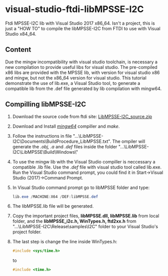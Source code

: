 # visual-studio-ftdi-libMPSSE-I2C
Ftdi MPSSE-I2C lib with Visual Studio 2017 x86_64. Isn't a project, this is just a "HOW TO" to compile the libMPSSE-I2C from FTDI to use with Visual Studio x84_64.

## Content
Due the mingw incompatibility with visual studio toolchain, is necessary a new compilation to provide useful libs for visual studio. The pre-compiled x86  libs are provided with the MPSSE lib, with version for visual studio x86 and mingw, but  not the x86_64 version for visual studio. This tutorial demonstrate the use of lib.exe, a Visual Studio tool, to generate a compatible lib from the .def file generated by lib compilation with mingw64.

## Compilling libMPSSE-I2C

1. Download the source code from ftdi site: [LibMPSSE-I2C_source.zip](https://www.ftdichip.cn/Support/SoftwareExamples/MPSSE/LibMPSSE-I2C/LibMPSSE-I2C_source.zip)

2. Download and Install [*mingw64*](http://www.mingw.org) compiller and *make*.

3. Follow the instructions in file "...\LibMPSSE-I2C\Documents\BuildProcedure_LibMPSSE.txt". The ompiler will generate the *.obj, .a* and *.def* files inside the folder "...\LibMPSSE-I2C\LibMPSSE\Build\Windows\\"

4. To use the mingw lib with the Visual Studio compiller is neccessary a compatible .lib file. Use the *.def* file with visual studio tool called lib.exe. Run the Visual Studio command prompt, you could find it in Start->Visual Studio (2017)->Command Prompt.

5. In Visual Studio command prompt go to libMPSSE folder and type:

   ```powershell
   lib.exe /MACHINE:X64 /DEF:libMPSSE.def
   ```

6. The libMPSSE.lib file will be generated.

7. Copy the important project files, **libMPSSE.dll, libMPSSE.lib** from local folder, and the  **libMPSSE_i2c.h, WinTypes.h, ftd2xx.h** from "...\LibMPSSE-I2C\Release\samples\I2C" folder to your Visual Studio's project folder.

8. The last step is change the line inside WinTypes.h:

	```c
   #include <sys/time.h>
	```
   to 
   ```c
   #include <time.h>
   ```
